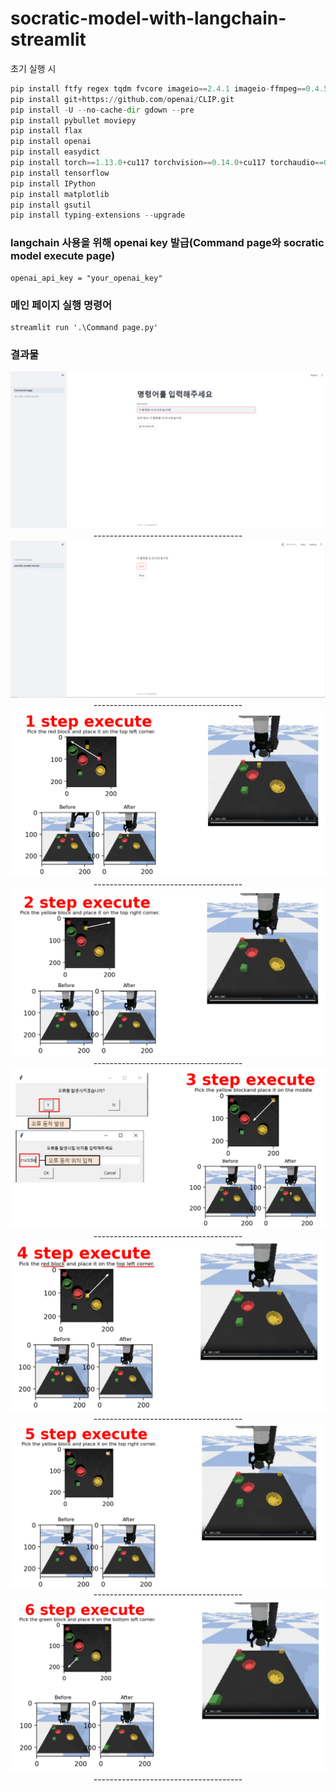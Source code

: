 # socratic-model-with-langchain-streamlit

초기 실행 시
``` python
pip install ftfy regex tqdm fvcore imageio==2.4.1 imageio-ffmpeg==0.4.5
pip install git+https://github.com/openai/CLIP.git
pip install -U --no-cache-dir gdown --pre
pip install pybullet moviepy
pip install flax
pip install openai
pip install easydict
pip install torch==1.13.0+cu117 torchvision==0.14.0+cu117 torchaudio==0.13.0 --extra-index-url https://download.pytorch.org/whl/cu117
pip install tensorflow
pip install IPython
pip install matplotlib
pip install gsutil
pip install typing-extensions --upgrade
```

### langchain 사용을 위해 openai key 발급(Command page와 socratic model execute page)
```
openai_api_key = "your_openai_key"
```

### 메인 페이지 실행 명령어
```
streamlit run '.\Command page.py'
```

### 결과물

<p align="center">
  
  <img src="./images/Command page.PNG">
  -------------------------------------
  <img src="./images/execute page.PNG">
  -------------------------------------
  <img src="./images/1 step execute.PNG">
  -------------------------------------
  <img src="./images/2 step execute.PNG">
  -------------------------------------
  <img src="./images/error step execute.PNG">
  -------------------------------------
  <img src="./images/4 step execute.PNG">
  -------------------------------------
  <img src="./images/5 step execute.PNG">
  -------------------------------------
  <img src="./images/6 step execute.PNG">
  -------------------------------------
  
</p>
